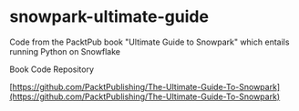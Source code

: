 # snowpark-ultimate-guide
Code from the PacktPub book "Ultimate Guide to Snowpark" which entails running Python on Snowflake

Book Code Repository

[https://github.com/PacktPublishing/The-Ultimate-Guide-To-Snowpark](https://github.com/PacktPublishing/The-Ultimate-Guide-To-Snowpark)
